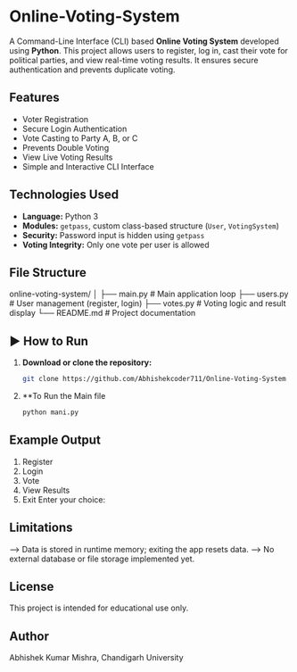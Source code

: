 # Online-Voting-System

A Command-Line Interface (CLI) based **Online Voting System** developed using **Python**. This project allows users to register, log in, cast their vote for political parties, and view real-time voting results. It ensures secure authentication and prevents duplicate voting.

## Features

- Voter Registration
- Secure Login Authentication
- Vote Casting to Party A, B, or C
- Prevents Double Voting
- View Live Voting Results
- Simple and Interactive CLI Interface

## Technologies Used

- **Language:** Python 3
- **Modules:** `getpass`, custom class-based structure (`User`, `VotingSystem`)
- **Security:** Password input is hidden using `getpass`
- **Voting Integrity:** Only one vote per user is allowed

## File Structure
online-voting-system/ │ ├── main.py # Main application loop ├── users.py # User management (register, login) ├── votes.py # Voting logic and result display └── README.md # Project documentation


## ▶ How to Run

1. **Download or clone the repository:**

   ```bash
   git clone https://github.com/Abhishekcoder711/Online-Voting-System

2. **To Run the Main file
   ```bash
   python mani.py

## Example Output
1. Register
2. Login
3. Vote
4. View Results
5. Exit
Enter your choice:

## Limitations
--> Data is stored in runtime memory; exiting the app resets data.
--> No external database or file storage implemented yet.

## License
This project is intended for educational use only.

## Author
Abhishek Kumar Mishra,
Chandigarh University
